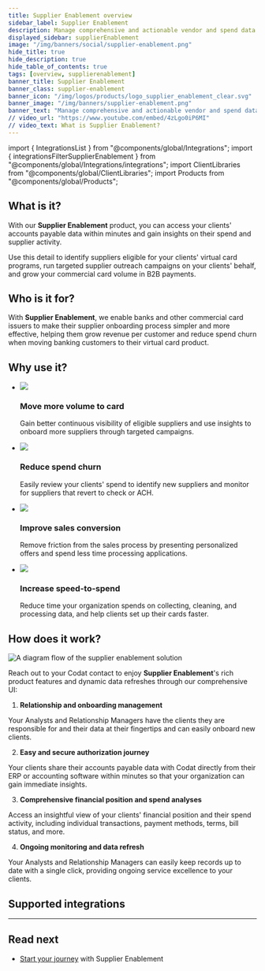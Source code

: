 ```yaml
---
title: Supplier Enablement overview
sidebar_label: Supplier Enablement
description: Manage comprehensive and actionable vendor and spend data from your clients to grow commercial card volume in B2B payments
displayed_sidebar: supplierEnablement
image: "/img/banners/social/supplier-enablement.png"
hide_title: true
hide_description: true
hide_table_of_contents: true
tags: [overview, supplierenablement]
banner_title: Supplier Enablement
banner_class: supplier-enablement
banner_icon: "/img/logos/products/logo_supplier_enablement_clear.svg"
banner_image: "/img/banners/supplier-enablement.png"
banner_text: "Manage comprehensive and actionable vendor and spend data from your clients to grow commercial card volume in B2B payments"
// video_url: "https://www.youtube.com/embed/4zLgo0iP6MI"
// video_text: What is Supplier Enablement?
---
```


import { IntegrationsList } from "@components/global/Integrations";
import { integrationsFilterSupplierEnablement } from "@components/global/Integrations/integrations";
import ClientLibraries from "@components/global/ClientLibraries";
import Products from "@components/global/Products";

## What is it?

With our **Supplier Enablement** product, you can access your clients' accounts payable data within minutes and gain insights on their spend and supplier activity. 

Use this detail to identify suppliers eligible for your clients' virtual card programs, run targeted supplier outreach campaigns on your clients' behalf, and grow your commercial card volume in B2B payments. 

## Who is it for?

With **Supplier Enablement**, we enable banks and other commercial card issuers to make their supplier onboarding process simpler and more effective, helping them grow revenue per customer and reduce spend churn when moving banking customers to their virtual card product.  

## Why use it?

<ul className="card-container col-2">
  <li className="card">
    <div class="header">
      <img
        src="/img/wp-icons/copy-feature-bullet.svg"
        class="mini-icon"
      />
      <h3>Move more volume to card</h3>
    </div>
    <p>
      Gain better continuous visibility of eligible suppliers and use insights to onboard more suppliers through targeted campaigns.
    </p>
  </li>

  <li className="card">
    <div class="header">
      <img
        src="/img/wp-icons/copy-feature-bullet.svg"
        class="mini-icon"
      />
      <h3>Reduce spend churn</h3>
    </div>
    <p>
      Easily review your clients' spend to identify new suppliers and monitor for suppliers that revert to check or ACH.
    </p>
  </li>

  <li className="card">
    <div class="header">
      <img
        src="/img/wp-icons/copy-feature-bullet.svg"
        class="mini-icon"
      />
      <h3>Improve sales conversion</h3>
    </div>
    <p>
      Remove friction from the sales process by presenting personalized offers and spend less time processing applications.
    </p>
  </li>

  <li className="card">
    <div class="header">
      <img
        src="/img/wp-icons/copy-feature-bullet.svg"
        class="mini-icon"
      />
      <h3>Increase speed-to-spend</h3>
    </div>
    <p>
      Reduce time your organization spends on collecting, cleaning, and processing data, and help clients set up their cards faster.
    </p>
  </li>

</ul>

## How does it work?

![A diagram flow of the supplier enablement solution](/img/supplier-enablement/se-overview-diagram.png)

Reach out to your Codat contact to enjoy **Supplier Enablement**'s rich product features and dynamic data refreshes through our comprehensive UI:

1. **Relationship and onboarding management**

  Your Analysts and Relationship Managers have the clients they are responsible for and their data at their fingertips and can easily onboard new clients. 

2. **Easy and secure authorization journey**

  Your clients share their accounts payable data with Codat directly from their ERP or accounting software within minutes so that your organization can gain immediate insights. 

3. **Comprehensive financial position and spend analyses**

  Access an insightful view of your clients' financial position and their spend activity, including individual transactions, payment methods, terms, bill status, and more. 
  
4. **Ongoing monitoring and data refresh**

  Your Analysts and Relationship Managers can easily keep records up to date with a single click, providing ongoing service excellence to your clients.

## Supported integrations

<IntegrationsList filter={integrationsFilterSupplierEnablement} />

---

## Read next

* [Start your journey](/supplier-enablement/get-started) with Supplier Enablement
